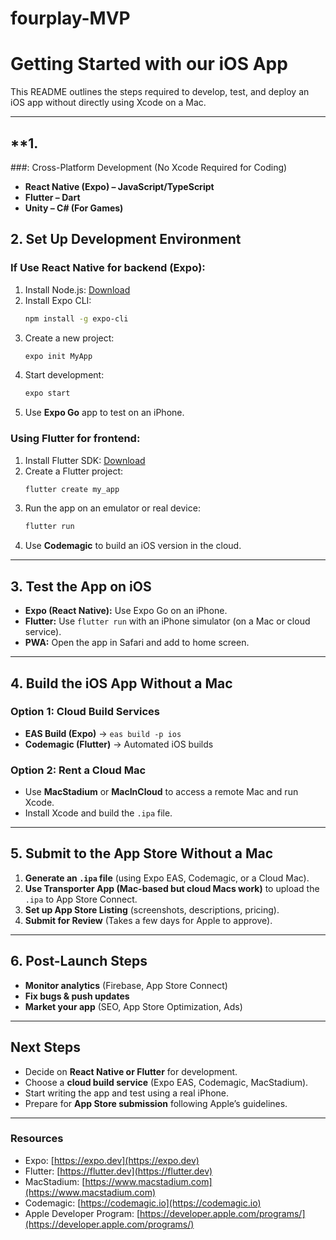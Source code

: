 # fourplay-MVP
# Getting Started with our iOS App

This README outlines the steps required to develop, test, and deploy an iOS app without directly using Xcode on a Mac.

---

## **1. 
###: Cross-Platform Development (No Xcode Required for Coding)
- **React Native (Expo) – JavaScript/TypeScript**
- **Flutter – Dart**
- **Unity – C# (For Games)**



## **2. Set Up Development Environment**
### **If Use React Native for backend (Expo):**
1. Install Node.js: [Download](https://nodejs.org/)
2. Install Expo CLI:
   ```sh
   npm install -g expo-cli
   ```
3. Create a new project:
   ```sh
   expo init MyApp
   ```
4. Start development:
   ```sh
   expo start
   ```
5. Use **Expo Go** app to test on an iPhone.

### **Using Flutter for frontend:**
1. Install Flutter SDK: [Download](https://flutter.dev/docs/get-started/install)
2. Create a Flutter project:
   ```sh
   flutter create my_app
   ```
3. Run the app on an emulator or real device:
   ```sh
   flutter run
   ```
4. Use **Codemagic** to build an iOS version in the cloud.

---

## **3. Test the App on iOS**
- **Expo (React Native):** Use Expo Go on an iPhone.
- **Flutter:** Use `flutter run` with an iPhone simulator (on a Mac or cloud service).
- **PWA:** Open the app in Safari and add to home screen.

---

## **4. Build the iOS App Without a Mac**
### **Option 1: Cloud Build Services**
- **EAS Build (Expo)** → `eas build -p ios`
- **Codemagic (Flutter)** → Automated iOS builds

### **Option 2: Rent a Cloud Mac**
- Use **MacStadium** or **MacInCloud** to access a remote Mac and run Xcode.
- Install Xcode and build the `.ipa` file.

---

## **5. Submit to the App Store Without a Mac**
1. **Generate an `.ipa` file** (using Expo EAS, Codemagic, or a Cloud Mac).
2. **Use Transporter App (Mac-based but cloud Macs work)** to upload the `.ipa` to App Store Connect.
3. **Set up App Store Listing** (screenshots, descriptions, pricing).
4. **Submit for Review** (Takes a few days for Apple to approve).

---

## **6. Post-Launch Steps**
- **Monitor analytics** (Firebase, App Store Connect)
- **Fix bugs & push updates**
- **Market your app** (SEO, App Store Optimization, Ads)

---

## **Next Steps**
- Decide on **React Native or Flutter** for development.
- Choose a **cloud build service** (Expo EAS, Codemagic, MacStadium).
- Start writing the app and test using a real iPhone.
- Prepare for **App Store submission** following Apple’s guidelines.

---

### **Resources**
- Expo: [https://expo.dev](https://expo.dev)
- Flutter: [https://flutter.dev](https://flutter.dev)
- MacStadium: [https://www.macstadium.com](https://www.macstadium.com)
- Codemagic: [https://codemagic.io](https://codemagic.io)
- Apple Developer Program: [https://developer.apple.com/programs/](https://developer.apple.com/programs/)

